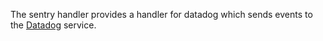 The sentry handler provides a handler for datadog which sends events to the [Datadog](http://datadoghq.com) service.